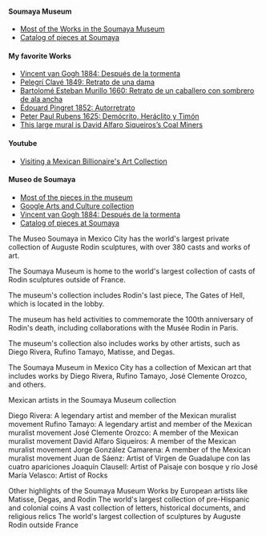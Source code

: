

#### Soumaya Museum

- [Most of the Works in the Soumaya Museum](https://artsandculture.google.com/explore/collections/museo-soumaya-fundacion-carlos-slim?c=assets)
- [Catalog of pieces at Soumaya](https://www.museosoumaya.org/obras/)

#### My favorite Works

- [Vincent van Gogh 1884: Después de la tormenta](https://artsandculture.google.com/asset/despu%C3%A9s-de-la-tormenta-vincent-van-gogh/-QHVeVvJP8xBlA)
- [Pelegrí Clavé 1849: Retrato de una dama](https://artsandculture.google.com/asset/retrato-de-una-dama/bQFTbycGZzswLg)
- [Bartolomé Esteban Murillo 1660: Retrato de un caballero con sombrero de ala ancha](https://artsandculture.google.com/asset/retrato-de-un-caballero-con-sombrero-de-ala-ancha/lwFE7DSLqN21sA)
- [Édouard Pingret 1852: Autorretrato](https://artsandculture.google.com/asset/autorretrato/GAEGFHCEgDxnFQ)
- [Peter Paul Rubens 1625: Demócrito, Heráclito y Timón](https://artsandculture.google.com/asset/dem%C3%B3crito-her%C3%A1clito-y-tim%C3%B3n-posible-retrato-de-rubens/jgGirUjg9nPd0A)
- [This large mural is David Alfaro Siqueiros’s Coal Miners](https://www.flickr.com/photos/time-to-look/51937824198/in/photostream/)

#### Youtube

- [Visiting a Mexican Billionaire's Art Collection](https://www.youtube.com/watch?v=gs2mIB6s1Po)

#### Museo de Soumaya

- [Most of the pieces in the museum](https://artsandculture.google.com/explore/collections/museo-soumaya-fundacion-carlos-slim?c=assets)
- [Google Arts and Culture collection](https://artsandculture.google.com/partner/museo-soumaya-fundacion-carlos-slim)
- [Vincent van Gogh 1884: Después de la tormenta](https://artsandculture.google.com/asset/despu%C3%A9s-de-la-tormenta-vincent-van-gogh/-QHVeVvJP8xBlA)
- [Catalog of pieces at Soumaya](https://www.museosoumaya.org/obras/)

The Museo Soumaya in Mexico City has the world's largest private collection of Auguste Rodin sculptures, with over 380 casts and works of art.

The Soumaya Museum is home to the world's largest collection of casts of Rodin sculptures outside of France.

The museum's collection includes Rodin's last piece, The Gates of Hell, which is located in the lobby.

The museum has held activities to commemorate the 100th anniversary of Rodin's death, including collaborations with the Musée Rodin in Paris.

The museum's collection also includes works by other artists, such as Diego Rivera, Rufino Tamayo, Matisse, and Degas.

The Soumaya Museum in Mexico City has a collection of Mexican art that includes works by Diego Rivera, Rufino Tamayo, José Clemente Orozco, and others.

Mexican artists in the Soumaya Museum collection

Diego Rivera: A legendary artist and member of the Mexican muralist movement
Rufino Tamayo: A legendary artist and member of the Mexican muralist movement
José Clemente Orozco: A member of the Mexican muralist movement
David Alfaro Siqueiros: A member of the Mexican muralist movement
Jorge González Camarena: A member of the Mexican muralist movement
Juan de Sáenz: Artist of Virgen de Guadalupe con las cuatro apariciones
Joaquín Clausell: Artist of Paisaje con bosque y río
José María Velasco: Artist of Rocks

Other highlights of the Soumaya Museum
Works by European artists like Matisse, Degas, and Rodin
The world's largest collection of pre-Hispanic and colonial coins
A vast collection of letters, historical documents, and religious relics
The world's largest collection of sculptures by Auguste Rodin outside France

